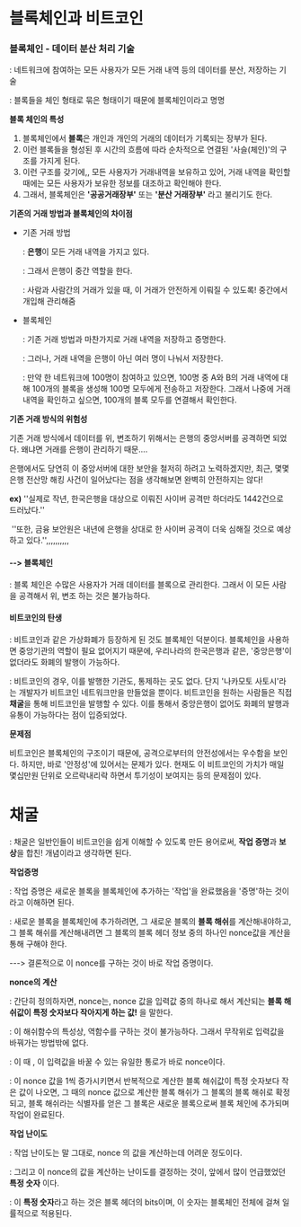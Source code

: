 # 블록체인과 비트코인



### 블록체인 - 데이터 분산 처리 기술

: 네트워크에 참여하는 모든 사용자가 모든 거래 내역 등의 데이터를 분산, 저장하는 기술

: 블록들을 체인 형태로 묶은 형태이기 때문에 블록체인이라고 명명



**블록 체인의 특성**

1. 블록체인에서 **블록**은 개인과 개인의 거래의 데이터가 기록되는 장부가 된다.
2. 이런 블록들을 형성된 후 시간의 흐름에 따라 순차적으로 연결된 '사슬(체인)'의 구조를 가지게 된다.
3. 이런 구조를 갖기에,, 모든 사용자가 거래내역을 보유하고 있어, 거래 내역을 확인할 때에는 모든 사용자가 보유한 정보를 대조하고 확인해야 한다.
4. 그래서, 블록체인은 **'공공거래장부'** 또는 **'분산 거래장부'** 라고 불리기도 한다.



**기존의 거래 방법과 블록체인의 차이점**

- 기존 거래 방법

  : **은행**이 모든 거래 내역을 가지고 있다.

  : 그래서 은행이 중간 역할을 한다.

  : 사람과 사람간의 거래가 있을 때, 이 거래가 안전하게 이뤄질 수 있도록! 중간에서 개입해 관리해줌

- 블록체인

  : 기존 거래 방법과 마찬가지로 거래 내역을 저장하고 증명한다.

  : 그러나, 거래 내역을 은행이 아닌 여러 명이 나눠서 저장한다.

  : 만약 한 네트워크에 100명이 참여하고 있으면, 100명 중 A와 B의 거래 내역에 대해 100개의 블록을 생성해 100명 모두에게 전송하고 저장한다. 그래서 나중에 거래 내역을 확인하고 싶으면, 100개의 블록 모두를 연결해서 확인한다.



**기존 거래 방식의 위험성**

 기존 거래 방식에서 데이터를 위, 변조하기 위해서는 은행의 중앙서버를 공격하면 되었다. 왜냐면 거래를 은행이 관리하기 때문.... 	

 은행에서도 당연히 이 중앙서버에 대한 보안을 철저히 하려고 노력하겠지만, 최근, 몇몇 은행 전산망 해킹 사건이 일어났다는 점을 생각해보면 완벽히 안전하지는 않다!

 **ex)** ''실제로 작년, 한국은행을 대상으로 이뤄진 사이버 공격만 하더라도 1442건으로 드러났다.''

​        ''또한, 금융 보안원은 내년에 은행을 상대로 한 사이버 공격이 더욱 심해질 것으로 예상하고 있다.'',,,,,,,,,,



#### --> 블록체인

: 블록 체인은 수많은 사용자가 거래 데이터를 블록으로 관리한다. 그래서 이 모든 사람을 공격해서 위, 변조 하는 것은 불가능하다.



#### 비트코인의 탄생

: 비트코인과 같은 가상화폐가 등장하게 된 것도 블록체인 덕분이다. 블록체인을 사용하면 중앙기관의 역할이 필요 없어지기 때문에, 우리나라의 한국은행과 같은, '중앙은행'이 없더라도 화폐의 발행이 가능하다. 

: 비트코인의 경우, 이를 발행한 기관도, 통제하는 곳도 없다. 단지 '나카모토 사토시'라는 개발자가 비트코인 네트워크만을 만들었을 뿐이다. 비트코인을 원하는 사람들은 직접 **채굴**을 통해 비트코인을 발행할 수 있다. 이를 통해서 중앙은행이 없어도 화폐의 발행과 유통이 가능하다는 점이 입증되었다.



**문제점**

비트코인은 블록체인의 구조이기 때문에, 공격으로부터의 안전성에서는 우수함을 보인다. 하지만, 바로 '안정성'에 있어서는 문제가 있다. 현재도 이 비트코인의 가치가 매일 몇십만원 단위로 오르락내리락 하면서 투기성이 보여지는 등의 문제점이 있다.





# 채굴

: 채굴은 일반인들이 비트코인을 쉽게 이해할 수 있도록 만든 용어로써, **작업 증명**과 **보상**을 합친! 개념이라고 생각하면 된다.

**작업증명**

: 작업 증명은 새로운 블록을 블록체인에 추가하는 '작업'을 완료했음을 '증명'하는 것이라고 이해하면 된다. 

: 새로운 블록을 블록체인에 추가하려면, 그 새로운 블록의 **블록 해쉬**를 계산해내야하고, 그 블록 해쉬를 계산해내려면 그 블록의 블록 헤더 정보 중의 하나인 nonce값을 계산을 통해 구해야 한다.

---> 결론적으로 이 nonce를 구하는 것이 바로 작업 증명이다.



**nonce의 계산**

: 간단히 정의하자면, nonce는, nonce 값을 입력값 중의 하나로 해서 계산되는 **블록 해쉬값이 특정 숫자보다 작아지게 하는 값!** 을 말한다.

: 이 해쉬함수의 특성상, 역함수를 구하는 것이 불가능하다. 그래서 무작위로 입력값을 바꿔가는 방법밖에 없다.

: 이 때 , 이 입력값을 바꿀 수 있는 유일한 통로가 바로 nonce이다.

: 이 nonce 값을 1씩 증가시키면서 반복적으로 계산한 블록 해쉬값이 특정 숫자보다 작은 값이 나오면, 그 때의 nonce 값으로 계산한 블록 해쉬가 그 블록의 블록 해쉬로 확정되고, 블록 해쉬라는 식별자를 얻은 그 블록은 새로운 블록으로써 블록 체인에 추가되며 작업이 완료된다.



**작업 난이도**

: 작업 난이도는 말 그대로, nonce 의 값을 계산하는데 어려운 정도이다. 

: 그리고 이 nonce의 값을 계산하는 난이도를 결정하는 것이, 앞에서 많이 언급했었던 **특정 숫자** 이다.

: 이 **특정 숫자**라고 하는 것은 블록 헤더의 bits이며, 이 숫자는 블록체인 전체에 걸쳐 일률적으로 적용된다.

























